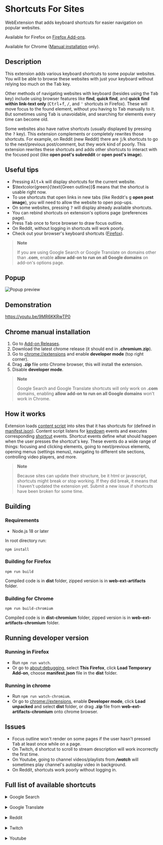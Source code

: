 # Shortcuts For Sites

WebExtension that adds keyboard shortcuts for easier navigation on popular websites.

Available for Firefox on [Firefox Add-ons](https://addons.mozilla.org/en-US/firefox/addon/shortcuts-for-sites/).

Available for Chrome ([Manual installation](#chrome-manual-installation) only).

## Description
This extension adds various keyboard shortcuts to some popular websites. You will be able to browse these websites with just your keyboard without relying too much on the <kbd>Tab</kbd> key.

Other methods of navigating websites with keyboard (besides using the <kbd>Tab</kbd> key) include using browser features like **find**, **quick find**, and **quick find within link-text only** (<kbd>Ctrl</kbd>+<kbd>f</kbd>, <kbd>/</kbd>, and <kbd>'</kbd> shortcuts in Firefox). These will move focus to the found element, without you having to <kbd>Tab</kbd> manually to it. But sometimes using <kbd>Tab</kbd> is unavoidable, and searching for elements every time can become old.

Some websites also have native shortcuts (usually displayed by pressing the <kbd>?</kbd> key). This extension complements or completely rewrites those shortcuts. For example, on Reddit (new Reddit) there are <kbd>j</kbd>/<kbd>k</kbd> shortcuts to go to the next/previous post/comment, but they work kind of poorly. This extension rewrites these shortcuts and adds other shortcuts to interact with the focused post (like **open post's subreddit** or **open post's image**).

## Useful tips
- Pressing <kbd>Alt</kbd>+<kbd>k</kbd> will display shortcuts for the current website.
- $\textcolor{green}{\text{Green outline}}$ means that the shortcut is usable right now.
- To use shortcuts that open links in new tabs (like Reddit's <kbd>g</kbd> **open post image**), you will need to allow the website to open pop-ups.
- On some websites, pressing <kbd>?</kbd> will display already available shortcuts.
- You can rebind shortcuts on extension's options page (preferences page).
- Press <kbd>Tab</kbd> once to force browser to draw focus outline.
- On Reddit, without logging in shortcuts will work poorly.
- Check out your browser's keyboard shortcuts ([Firefox](https://support.mozilla.org/en-US/kb/keyboard-shortcuts-perform-firefox-tasks-quickly)).

> __Note__
>
> If you are using Google Search or Google Translate on domains other than **.com**, enable **allow add-on to run on all Google domains** on add-on's options page.

## Popup
![Popup preview](https://user-images.githubusercontent.com/33831256/211046239-27a33466-e62f-4711-91f2-44d9a613e2e6.png)

## Demonstration
https://youtu.be/9MR6KKRwTP0

## Chrome manual installation
1. Go to [Add-on Releases](https://github.com/Shadou1/shortcuts-for-sites/releases).
2. Download the latest chrome release (it should end in **.chromium.zip**).
3. Go to [chrome://extensions](chrome://extensions) and enable **developer mode** (top right corner).
4. Drag **.zip** file onto Chrome browser, this will install the extension.
5. Disable **developer mode**.
> __Note__
>
> Google Search and Google Translate shortcuts will only work on **.com** domains, enabling **allow add-on to run on all Google domains** won't work in Chrome.

## How it works
Extension loads [content script](/content-scripts/init.ts) into sites that it has shortcuts for (defined in [manifest.json](manifest.json#L51)). Content script listens for [keydown](/content-scripts/init.ts#L88) events and executes corresponding [shortcut](shortcuts/) events. Shortcut events define what should happen when the user presses the shortcut's key. These events do a wide range of things: focusing and clicking elements, going to next/previous elements, opening menus (settings menus), navigating to different site sections, controlling video players, and more.

> __Note__
>
> Because sites can update their structure, be it html or javascript, shortcuts might break or stop working. If they did break, it means that I haven't updated the extension yet. Submit a new issue if shortcuts have been broken for some time.

## Building

### Requirements
- Node.js 18 or later

In root directory run:
```
npm install
```

### Building for Firefox
```
npm run build
```

Compiled code is in **dist** folder, zipped version is in **web-ext-artifacts** folder.

### Building for Chrome
```
npm run build-chromium
```

Compiled code is in **dist-chromium** folder, zipped version is in **web-ext-artifacts-chromium** folder.

## Running developer version

### Running in Firefox
- Run ```npm run watch```.
- Or go to [about:debugging](about:debugging), select **This Firefox**, click **Load Temporary Add-on**, choose **manifest.json** file in the **dist** folder.

### Running in chrome
- Run ```npm run watch-chromium```.
- Or go to [chrome://extensions](chrome://extensions), enable **Developer mode**, click **Load unpacked** and select **dist** folder, or drag **.zip** file from **web-ext-artifacts-chromium** onto chrome browser.

## Issues
- Focus outline won't render on some pages if the user hasn't pressed <kbd>Tab</kbd> at least once while on a page.
- On Twitch, <kbd>d</kbd> shortcut to scroll to stream description will work incorrectly the first time.
- On Youtube, going to channel videos/playlists from ***/watch*** will sometimes play channel's autoplay video in background.
- On Reddit, shortcuts work poorly without logging in.

## Full list of available shortcuts
<details>
<summary>Google Search</summary>

| Shortcut | Description |
| -------- | ----------- |
| **Search modes** |
| <kbd>a</kbd> | Go to all search results |
| <kbd>i</kbd> | Go to images |
| <kbd>v</kbd> | Go to videos |
| <kbd>n</kbd> | Go to news |
| **Search** |
| <kbd>j</kbd> | Focus next search result / image |
| <kbd>k</kbd> | Focus previous search result / image |
| <kbd>K</kbd> (<kbd>Shift</kbd>+<kbd>k</kbd>) | Focus first search result / image |
| <kbd>J</kbd> (<kbd>Shift</kbd>+<kbd>j</kbd>) | Focus last search result / image |
| <kbd>]</kbd> | Go to next search page |
| <kbd>[</kbd> | Go to previous search page |
| <kbd>o</kbd> | Focus next suggested search |

</details>

<br>

<details>
<summary>Google Translate</summary>

| Shortcut | Description |
| -------- | ----------- |
| **Translate** |
| <kbd>j</kbd> | Focus translate-from box |
| <kbd>Escape</kbd> | Unfocus translate-from box |
| <kbd>u</kbd> | Focus source languages |
| <kbd>o</kbd> | Focus translation languages |
| <kbd>i</kbd> | Swap languages |
| **Details** |
| <kbd>k</kbd> | Listen to source text |
| <kbd>l</kbd> | Listen to translation |
| <kbd>d</kbd> | Show/hide definitions |
| <kbd>e</kbd> | Show/hide examples |
| <kbd>t</kbd> | Show/hide translations |

</details>

<br>

<details>
<summary>Reddit</summary>

| Shortcut | Description |
| -------- | ----------- |
| **Navigation** |
| <kbd>o</kbd> | Go to home |
| <kbd>u</kbd> | Go to popular |
| **Posts** |
| <kbd>j</kbd> | Next post or comment |
| <kbd>k</kbd> | Previous post or comment |
| <kbd>K</kbd> (<kbd>Shift</kbd>+<kbd>k</kbd>) | First post or comment |
| <kbd>J</kbd> (<kbd>Shift</kbd>+<kbd>j</kbd>) | Last post or comment |
| <kbd>Enter</kbd> | Collapse/expand comment |
| **Post** |
| <kbd>b</kbd> | Go to post's subreddit (new tab) |
| <kbd>g</kbd> | Open post image (new tab) |
| <kbd>l</kbd> | Open post link (new tab) |
| <kbd>B</kbd> (<kbd>Shift</kbd>+<kbd>b</kbd>) | Go to post's subreddit (this tab) |
| <kbd>G</kbd> (<kbd>Shift</kbd>+<kbd>g</kbd>) | Open post image (this tab) |
| <kbd>L</kbd> (<kbd>Shift</kbd>+<kbd>l</kbd>) | Open post link (this tab) |
| <kbd>f</kbd> | Focus post on comments page |
| **Posts filters** |
| <kbd>1</kbd> | Hot posts |
| <kbd>2</kbd> | New posts |
| <kbd>3</kbd> | Top posts |
| <kbd>4</kbd> | Rising posts |
| <kbd>t</kbd> | Filter/sort posts/comments |
| **Video** |
| <kbd>;</kbd> | Pause/resume |
| <kbd>[</kbd> | Rewind |
| <kbd>]</kbd> | Fast forward |
| <kbd>m</kbd> | Mute |
| <kbd>+</kbd> | Volume up |
| <kbd>-</kbd> | Volume down |

</details>

<br>

<details>
<summary>Twitch</summary>

| Shortcut | Description |
| -------- | ----------- |
| **Sidebar** |
| <kbd>E</kbd> (<kbd>Shift</kbd>+<kbd>e</kbd>) | Expand/collapse left sidebar |
| <kbd>u</kbd> | Focus followed channels |
| <kbd>r</kbd> | Focus recommended channels |
| **Relevant content (stream, video...)** |
| <kbd>]</kbd> | Focus next relevant |
| <kbd>[</kbd> | Focus previous relevant |
| <kbd>{</kbd> | Focus first relevant |
| <kbd>}</kbd> | Focus last relevant |
| <kbd>\\</kbd> | Show more / all |
| **Navigation** |
| <kbd>o</kbd> | Go to home |
| <kbd>U</kbd> (<kbd>Shift</kbd>+<kbd>u</kbd>) | Go to following |
| <kbd>b</kbd> | Browse categories |
| <kbd>B</kbd> (<kbd>Shift</kbd>+<kbd>b</kbd>) | Browse live channels |
| <kbd>i</kbd> | Filter/sort by |
| **Stream** |
| <kbd>s</kbd> | Open settings |
| <kbd>q</kbd> | Open quality settings |
| <kbd>C</kbd> (<kbd>Shift</kbd>+<kbd>c</kbd>) | Go to stream category |
| <kbd>d</kbd> | Scroll to description/video |
| **Chat** |
| <kbd>c</kbd> | Chat |
| <kbd>e</kbd> | Expand/collapse chat |
| **Channel** |
| <kbd>h</kbd> | Go to online/offline channel sections |
| <kbd>v</kbd> | Go to channel videos |
| <kbd>S</kbd> (<kbd>Shift</kbd>+<kbd>s</kbd>) | Go to channel schedule |
| **Mini player** |
| <kbd>x</kbd> | Expand mini player |
| <kbd>X</kbd> (<kbd>Shift</kbd>+<kbd>x</kbd>) | Close mini player |

</details>

<br>

<details>
<summary>Youtube</summary>

| Shortcut | Description |
| -------- | ----------- |
| **Navigation** |
| <kbd>e</kbd> | Expand/Collapse guide sidebar |
| <kbd>o</kbd> | Go to Home |
| <kbd>u</kbd> | Go to Subscriptions |
| <kbd>U</kbd> (<kbd>Shift</kbd>+<kbd>u</kbd>) | Focus subscribed channels |
| **Videos** |
| <kbd>]</kbd> | Focus next video |
| <kbd>[</kbd> | Focus previous video |
| <kbd>{</kbd> | Focus first video |
| <kbd>}</kbd> | Focus last video |
| **Video Player** |
| <kbd>s</kbd> | Open settings |
| <kbd>q</kbd> | Open quality settings |
| <kbd>;</kbd> | Focus video player / show progress bar |
| <kbd>d</kbd> | Scroll to description/video |
| <kbd>n</kbd> | Comment |
| **Channel** |
| <kbd>h</kbd> | Go to channel home |
| <kbd>v</kbd> | Go to channel videos |
| <kbd>p</kbd> | Go to channel playlists |
| <kbd>H</kbd> (<kbd>Shift</kbd>+<kbd>h</kbd>) | Go to channel (new tab) |
| **Playlist** |
| <kbd>,</kbd> | Focus first video in playlist |
| <kbd>.</kbd> | Focus last video in playlist |
| **Premiere/Stream** |
| <kbd>E</kbd> (<kbd>Shift</kbd>+<kbd>e</kbd>) | Hide/Show chat |
| <kbd>b</kbd> | Chat |
| <kbd>S</kbd> (<kbd>Shift</kbd>+<kbd>s</kbd>) | Skip ahead to live broadcast |

</details>
